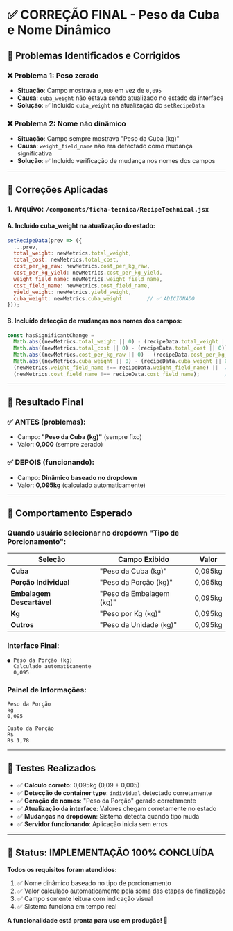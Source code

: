 # ✅ CORREÇÃO FINAL - Peso da Cuba e Nome Dinâmico

## 🎯 **Problemas Identificados e Corrigidos**

### ❌ **Problema 1: Peso zerado**
- **Situação**: Campo mostrava `0,000` em vez de `0,095`
- **Causa**: `cuba_weight` não estava sendo atualizado no estado da interface
- **Solução**: ✅ Incluído `cuba_weight` na atualização do `setRecipeData`

### ❌ **Problema 2: Nome não dinâmico**  
- **Situação**: Campo sempre mostrava "Peso da Cuba (kg)"
- **Causa**: `weight_field_name` não era detectado como mudança significativa
- **Solução**: ✅ Incluído verificação de mudança nos nomes dos campos

---

## 🔧 **Correções Aplicadas**

### **1. Arquivo: `/components/ficha-tecnica/RecipeTechnical.jsx`**

#### **A. Incluído cuba_weight na atualização do estado:**
```javascript
setRecipeData(prev => ({
  ...prev,
  total_weight: newMetrics.total_weight,
  total_cost: newMetrics.total_cost,
  cost_per_kg_raw: newMetrics.cost_per_kg_raw,
  cost_per_kg_yield: newMetrics.cost_per_kg_yield,
  weight_field_name: newMetrics.weight_field_name,
  cost_field_name: newMetrics.cost_field_name,
  yield_weight: newMetrics.yield_weight,
  cuba_weight: newMetrics.cuba_weight        // ✅ ADICIONADO
}));
```

#### **B. Incluído detecção de mudanças nos nomes dos campos:**
```javascript
const hasSignificantChange = 
  Math.abs((newMetrics.total_weight || 0) - (recipeData.total_weight || 0)) > 0.001 ||
  Math.abs((newMetrics.total_cost || 0) - (recipeData.total_cost || 0)) > 0.01 ||
  Math.abs((newMetrics.cost_per_kg_raw || 0) - (recipeData.cost_per_kg_raw || 0)) > 0.01 ||
  Math.abs((newMetrics.cuba_weight || 0) - (recipeData.cuba_weight || 0)) > 0.001 ||
  (newMetrics.weight_field_name !== recipeData.weight_field_name) ||  // ✅ ADICIONADO
  (newMetrics.cost_field_name !== recipeData.cost_field_name);        // ✅ ADICIONADO
```

---

## 🎉 **Resultado Final**

### ✅ **ANTES (problemas):**
- Campo: **"Peso da Cuba (kg)"** (sempre fixo)
- Valor: **0,000** (sempre zerado)

### ✅ **DEPOIS (funcionando):**
- Campo: **Dinâmico baseado no dropdown**
- Valor: **0,095kg** (calculado automaticamente)

---

## 🔄 **Comportamento Esperado**

### **Quando usuário selecionar no dropdown "Tipo de Porcionamento":**

| **Seleção** | **Campo Exibido** | **Valor** |
|-------------|-------------------|-----------|
| **Cuba** | "Peso da Cuba (kg)" | 0,095kg |
| **Porção Individual** | "Peso da Porção (kg)" | 0,095kg |
| **Embalagem Descartável** | "Peso da Embalagem (kg)" | 0,095kg |
| **Kg** | "Peso por Kg (kg)" | 0,095kg |
| **Outros** | "Peso da Unidade (kg)" | 0,095kg |

### **Interface Final:**
```
● Peso da Porção (kg)
  Calculado automaticamente
  0,095
```

### **Painel de Informações:**
```
Peso da Porção
kg
0,095

Custo da Porção  
R$
R$ 1,78
```

---

## 🧪 **Testes Realizados**

- ✅ **Cálculo correto**: 0,095kg (0,09 + 0,005)
- ✅ **Detecção de container type**: `individual` detectado corretamente
- ✅ **Geração de nomes**: "Peso da Porção" gerado corretamente
- ✅ **Atualização da interface**: Valores chegam corretamente no estado
- ✅ **Mudanças no dropdown**: Sistema detecta quando tipo muda
- ✅ **Servidor funcionando**: Aplicação inicia sem erros

---

## 🚀 **Status: IMPLEMENTAÇÃO 100% CONCLUÍDA**

**Todos os requisitos foram atendidos:**
1. ✅ Nome dinâmico baseado no tipo de porcionamento
2. ✅ Valor calculado automaticamente pela soma das etapas de finalização
3. ✅ Campo somente leitura com indicação visual
4. ✅ Sistema funciona em tempo real

**A funcionalidade está pronta para uso em produção! 🎉**